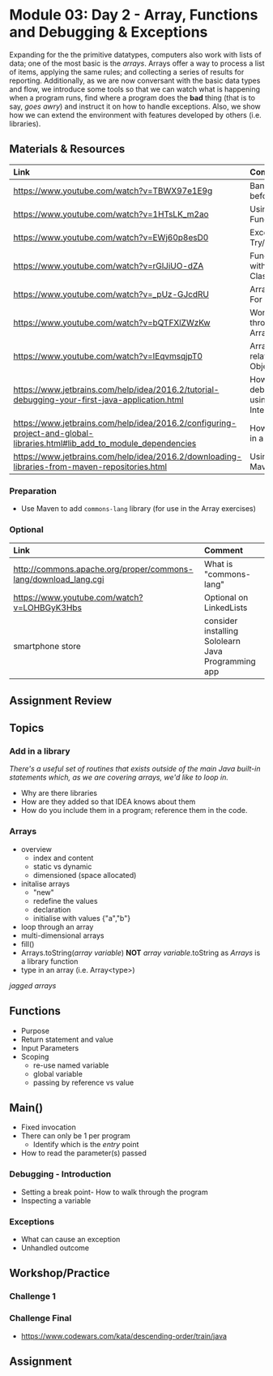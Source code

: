 # Module 03: Day 2 - Array, Functions and Debugging & Exceptions
Expanding for the the primitive datatypes, computers also work with lists of data; one of the most basic is the *arrays*.  Arrays offer a way to process a list of items, applying the same rules; and collecting a series of results for reporting.
Additionally, as we are now conversant with the basic data types and flow, we introduce some tools so that we can watch what is happening when a program runs, find where a program does the __bad__ thing (that is to say, *goes awry*) and instruct it on how to handle exceptions.
Also, we show how we can extend the environment with features developed by others (i.e. libraries).


## Materials & Resources

| Link | Comment|
|:---- |:------ |
|https://www.youtube.com/watch?v=TBWX97e1E9g|Bana (09 before 08!)|
|https://www.youtube.com/watch?v=1HTsLK_m2ao| Using Functions|
|https://www.youtube.com/watch?v=EWj60p8esD0| Exceptions: Try/Catch|
|https://www.youtube.com/watch?v=rGlJiUO-dZA|Functions with Classes |
|https://www.youtube.com/watch?v=_pUz-GJcdRU| Arrays & For Loop|
|https://www.youtube.com/watch?v=bQTFXlZWzKw| Working through Arrays|
|https://www.youtube.com/watch?v=IEqvmsqjpT0 |Arrays related to Object|
|https://www.jetbrains.com/help/idea/2016.2/tutorial-debugging-your-first-java-application.html|How to debug using IntelliJ|
|https://www.jetbrains.com/help/idea/2016.2/configuring-project-and-global-libraries.html#lib_add_to_module_dependencies|How to add in a library|
|https://www.jetbrains.com/help/idea/2016.2/downloading-libraries-from-maven-repositories.html| Using Maven|



### Preparation
- Use Maven to add `commons-lang` library (for use in the Array exercises)

### Optional
| Link | Comment |
|:---- |:------ |
|http://commons.apache.org/proper/commons-lang/download_lang.cgi| What is "commons-lang"|
|https://www.youtube.com/watch?v=LOHBGyK3Hbs|Optional on LinkedLists|
|smartphone store|consider installing Sololearn Java Programming app|

## Assignment Review 

## Topics

### Add in a library
*There's a useful set of routines that exists outside of the main Java built-in statements which, as we are covering arrays, we'd like to loop in.*
- Why are there libraries
- How are they added so that IDEA knows about them
- How do you include them in a program; reference them in the code.

### Arrays
- overview
  - index and content
  - static vs dynamic
  - dimensioned (space allocated)
- initalise arrays
  - "new" 
  - redefine the values
  - declaration
  - initialise with values {"a","b"}
- loop through an array
- multi-dimensional arrays
- fill()
- Arrays.toString(*array variable*) __NOT__ *array variable*.toString as *Arrays* is a library function
- type in an array (i.e. Array&lt;type&gt;) 

*jagged arrays*

## Functions
- Purpose
- Return statement and value
- Input Parameters
- Scoping
  - re-use named variable
  - global variable
  - passing by reference vs value

## Main()
- Fixed invocation
- There can only be 1 per program
  - Identify which is the *entry* point
- How to read the parameter(s) passed

### Debugging - Introduction
- Setting a break point-  How to walk through the program
- Inspecting a variable

### Exceptions
- What can cause an exception
- Unhandled outcome



## Workshop/Practice 

### Challenge 1
### Challenge Final
- https://www.codewars.com/kata/descending-order/train/java

## Assignment